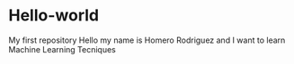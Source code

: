 # Hello-world
My first repository
Hello my name is Homero Rodriguez and I want to learn Machine Learning Tecniques
